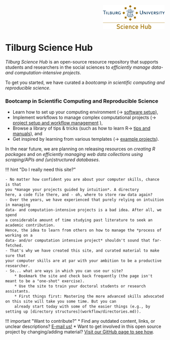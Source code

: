 <p align="right">
  <img height="75" src="tilburgsciencehub.png">
</p>

# Tilburg Science Hub

*Tilburg Science Hub* is an open-source resource repository that supports students and researchers
in the social sciences to *efficiently manage data- and computation-intensive projects*.

To get you started, we have curated a *bootcamp in scientific computing and reproducible science*.

### Bootcamp in Scientific Computing and Reproducible Science

- Learn how to set up your computing environment (&rarr; [software setup](setup/)),
- Implement workflows to manage complex computational projects (&rarr; [project setup and workflow management](workflow/) ),
- Browse a library of tips & tricks (such as how to learn R&rarr; [tips and manuals](tips/learn_R.md)), and
- Get inspired by learning from various templates (&rarr; [example projects](examples/)).

In the near future, we are planning on releasing resources on *creating R packages*
and on *efficiently managing web data collections using scraping/APIs and (un)structured databases*.

!!! hint "Do I really need this site?"

    - No matter how confident you are about your computer skills, chance is that
    you *manage your projects guided by intuition*. A directory
    here, a code file there, and - oh, where to store raw data again?
    - Over the years, we have experienced that purely relying on intuition in managing
    data- and computation-intensive projects is a bad idea. After all, we spend
    a considerable amount of time studying past literature to seek an academic contribution.
    Hence, the idea to learn from others on how to manage the *process of working on a
    data- and/or computation intensive project* shouldn't sound that far-fetched.
    - That's why we have created this site, and curated material to make sure that
    your computer skills are at par with your ambition to be a productive researcher.
    - So... what are ways in which you can use our site?
        * Bookmark the site and check back frequently (the page isn't meant to be a "one-shot" exercise).
        * Use the site to train your doctoral students or research assistants.
        * First things first: Mastering the more advanced skills advocated on this site will take you some time. But you can
        already start today with some of the easier things (e.g., by setting up [directory structures](workflow/directories.md)).

!!! important "Want to contribute?"
    	  * Find any outdated content, links, or unclear descriptions? [E-mail us!](mailto:h.datta@tilburguniversity.edu)
        * Want to get involved in this open source project by changing/adding material? [Visit our GitHub page to see how](https://github.com/hannesdatta/tilburg-science-hub/blob/tilburg-update/CONTRIBUTING.md).

<!-- !!! tip "Installation Help" -->
<!--     Please try and install all the software before the course begins. -->
<!--     If you are struggling we are able to help - but we expect you have tried to work through the guide yourself. -->
<!--     Details of the Installation help session are found below: -->

<!--     * When: Friday, August 25th, 9.30am - 12.30am -->
<!--     * Where: SOF-E-09 -->
